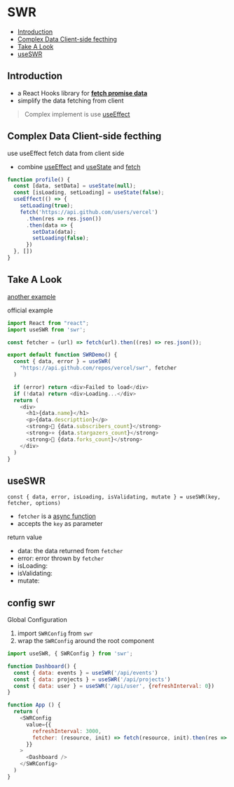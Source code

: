 # SWR

- [Introduction](#introduction)
- [Complex Data Client-side fecthing](#complex-data-client-side-fecthing)
- [Take A Look](#take-a-look)
- [useSWR](#useswr)

## Introduction

- a React Hooks library for [**fetch promise data**](javascript-promise.md)
- simplify the data fetching from client

> Complex implement is use [useEffect](react-hooks-useeffect.md)

## Complex Data Client-side fecthing

use useEffect fetch data from client side

- combine [useEffect](react-hooks-useeffect.md) and [useState](react-hooks-usestate.md) and [fetch](javascript-api-fetch.md)

```js
function profile() {
  const [data, setData] = useState(null);
  const [isLoading, setLoading] = useState(false);
  useEffect(() => {
    setLoading(true);
    fetch('https://api.github.com/users/vercel')
      .then(res => res.json())
      .then(data => {
        setData(data);
        setLoading(false);
      })
  }, [])
}
```

## Take A Look

[another example](swr-data-fetch.md)

official example

```js
import React from "react";
import useSWR from 'swr';

const fetcher = (url) => fetch(url).then((res) => res.json());

export default function SWRDemo() {
  const { data, error } = useSWR(
    "https://api.github.com/repos/vercel/swr", fetcher
  )

  if (error) return <div>Failed to load</div>
  if (!data) return <div>Loading...</div>
  return (
    <div>
      <h1>{data.name}</h1>
      <p>{data.descripttion}</p>
      <strong>👀 {data.subscribers_count}</strong>
      <strong>⭐ {data.stargazers_count}</strong>
      <strong>🍴 {data.forks_count}</strong>
    </div>
  )
}
```

## useSWR

`const { data, error, isLoading, isValidating, mutate } = useSWR(key, fetcher, options)`

- `fetcher` is a [async function](javascript-async-await.md#async-function)
- accepts the `key` as parameter

return value

- data: the data returned from `fetcher`
- error: error thrown by `fetcher`
- isLoading:
- isValidating:
- mutate:


## config swr

Global Configuration

1. import `SWRConfig` from `swr`
2. wrap the `SWRConfig` around the root component

```js
import useSWR, { SWRConfig } from 'swr';

function Dashboard() {
  const { data: events } = useSWR('/api/events')
  const { data: projects } = useSWR('/api/projects')
  const { data: user } = useSWR('/api/user', {refreshInterval: 0})
}

function App () {
  return (
    <SWRConfig
      value={{
        refreshInterval: 3000,
        fetcher: (resource, init) => fetch(resource, init).then(res => res.json())
      }}
    >
      <Dashboard />
    </SWRConfig>
  )
}
```

